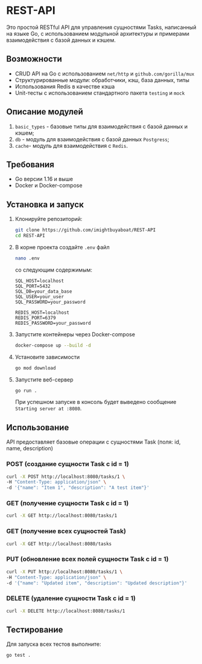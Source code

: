 # REST-API

Это простой RESTful API для управления сущностями Tasks, написанный на языке Go, с использованием модульной архитектуры и примерами взаимодействия с базой данных и кэшем.

## Возможности

- CRUD API на Go с использованием `net/http` и `github.com/gorilla/mux`
- Структурированные модули: обработчики, кэш, база данных, типы
- Использования Redis в качестве кэша
- Unit-тесты с использованием стандартного пакета `testing` и `mock`

## Описание модулей

1. `basic_types` - базовые типы для взаимодействия с базой данных и кэшем;
2. `db` - модуль для взаимодействия с базой данных `Postgress`;
3. `cache`- модуль для взаимодействия с `Redis`.

## Требования

- Go версии 1.16 и выше
- Docker и Docker-compose

## Установка и запуск

1. Клонируйте репозиторий:

   ```bash
   git clone https://github.com/imightbuyaboat/REST-API
   cd REST-API
   ```
   
2. В корне проекта создайте `.env` файл

   ```bash
   nano .env
   ```

   со следующим содержимым:

   ```env
   SQL_HOST=localhost
   SQL_PORT=5432
   SQL_DB=your_data_base
   SQL_USER=your_user
   SQL_PASSWORD=your_password

   REDIS_HOST=localhost
   REDIS_PORT=6379
   REDIS_PASSWORD=your_password
   ```
   
4. Запустите контейнеры через Docker-compose
   ```bash
   docker-compose up --build -d
   ```

5. Установите зависимости
   ```bash
   go mod download
   ```

6. Запустите веб-сервер
   ```bash
   go run .
   ```

   При успешном запуске в консоль будет выведено сообщение `Starting server at :8080`.

## Использование
API предоставляет базовые операции с сущностями Task (поля: id, name, description)

### POST (создание сущности Task c id = 1)

   ```bash
   curl -X POST http://localhost:8080/tasks/1 \
   -H "Content-Type: application/json" \
   -d '{"name": "Item 1", "description": "A test item"}'
   ```

### GET (получение сущности Task c id = 1)

   ```bash
   curl -X GET http://localhost:8080/tasks/1
   ```

### GET (получение всех сущностей Task)

   ```bash
   curl -X GET http://localhost:8080/tasks
   ```

### PUT (обновление всех полей сущности Task c id = 1)

   ```bash
   curl -X PUT http://localhost:8080/tasks/1 \
   -H "Content-Type: application/json" \
   -d '{"name": "Updated item", "description": "Updated description"}'
   ```

### DELETE (удаление сущности Task c id = 1)

   ```bash
   curl -X DELETE http://localhost:8080/tasks/1
   ```

## Тестирование

Для запуска всех тестов выполните:

   ```bash
   go test .
   ```
